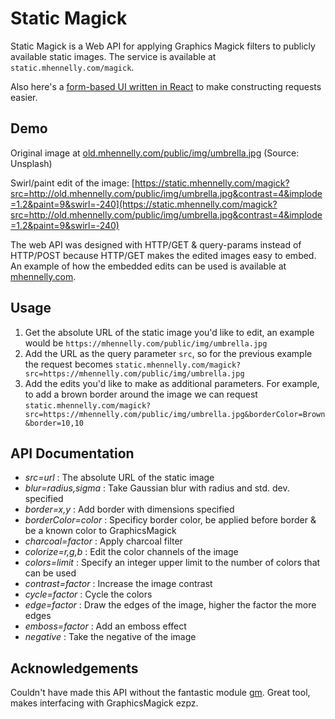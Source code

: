 # Static Magick

Static Magick is a Web API for applying Graphics Magick filters
to publicly available static images. The service is available
at ```static.mhennelly.com/magick```.

Also here's a [form-based UI written in React](https://static.mhennelly.com) to
make constructing requests easier.

## Demo

Original image at [old.mhennelly.com/public/img/umbrella.jpg](https://old.mhennelly.com/public/img/umbrella.jpg)
(Source: Unsplash)

Swirl/paint edit of the image:
[https://static.mhennelly.com/magick?src=http://old.mhennelly.com/public/img/umbrella.jpg&contrast=4&implode=1.2&paint=9&swirl=-240](https://static.mhennelly.com/magick?src=http://old.mhennelly.com/public/img/umbrella.jpg&contrast=4&implode=1.2&paint=9&swirl=-240)

The web API was designed with HTTP/GET & query-params instead of HTTP/POST because HTTP/GET makes the edited images easy to embed.
An example of how the embedded edits can be used is available at [mhennelly.com](https://www.mhennelly.com).

## Usage

1. Get the absolute URL of the static image you'd like to edit,
an example would be ```https://mhennelly.com/public/img/umbrella.jpg```
2. Add the URL as the query parameter ```src```, so for the
previous example the request becomes ```static.mhennelly.com/magick?src=https://mhennelly.com/public/img/umbrella.jpg```
3. Add the edits you'd like to make as additional parameters. For example, to add a brown
border around the image we can request 
```static.mhennelly.com/magick?src=https://mhennelly.com/public/img/umbrella.jpg&borderColor=Brown&border=10,10```

## API Documentation

- *src=url* : The absolute URL of the static image
- *blur=radius,sigma* : Take Gaussian blur with radius and std. dev. specified
- *border=x,y* : Add border with dimensions specified
- *borderColor=color* : Specificy border color, be applied before border & be a known color to
GraphicsMagick
- *charcoal=factor* : Apply charcoal filter
- *colorize=r,g,b* : Edit the color channels of the image
- *colors=limit* : Specify an integer upper limit to the number of colors that can be used
- *contrast=factor* : Increase the image contrast
- *cycle=factor* : Cycle the colors
- *edge=factor* : Draw the edges of the image, higher the factor the more edges
- *emboss=factor* : Add an emboss effect
- *negative* : Take the negative of the image

## Acknowledgements

Couldn't have made this API without the fantastic module [gm](https://aheckmann.github.io/gm/).
Great tool, makes interfacing with GraphicsMagick ezpz.

